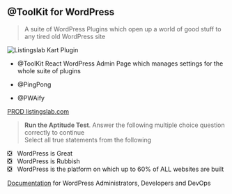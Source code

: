 
## @ToolKit for WordPress

> A suite of WordPress Plugins which open up a world of good stuff to any tired old WordPress site

![Listingslab Kart Plugin ](https://raw.githubusercontent.com/listingslab-software/kart/master/docs/png/react_wordpress.png)

- @ToolKit
	React WordPress Admin Page which manages settings for the whole suite of plugins

- @PingPong
- @PWAify

[PROD listingslab.com](https://listingslab.com) 

> __Run the Aptitude Test__. Answer the following multiple choice question correctly to continue  
Select all true statements from the following  
  
:negative_squared_cross_mark: &nbsp;&nbsp;WordPress is Great  
:negative_squared_cross_mark: &nbsp;&nbsp;WordPress is Rubbish  
:negative_squared_cross_mark: &nbsp;&nbsp;WordPress is the platform on which up to 60% of ALL websites are built

[Documentation](./docs) for WordPress Administrators, Developers and DevOps